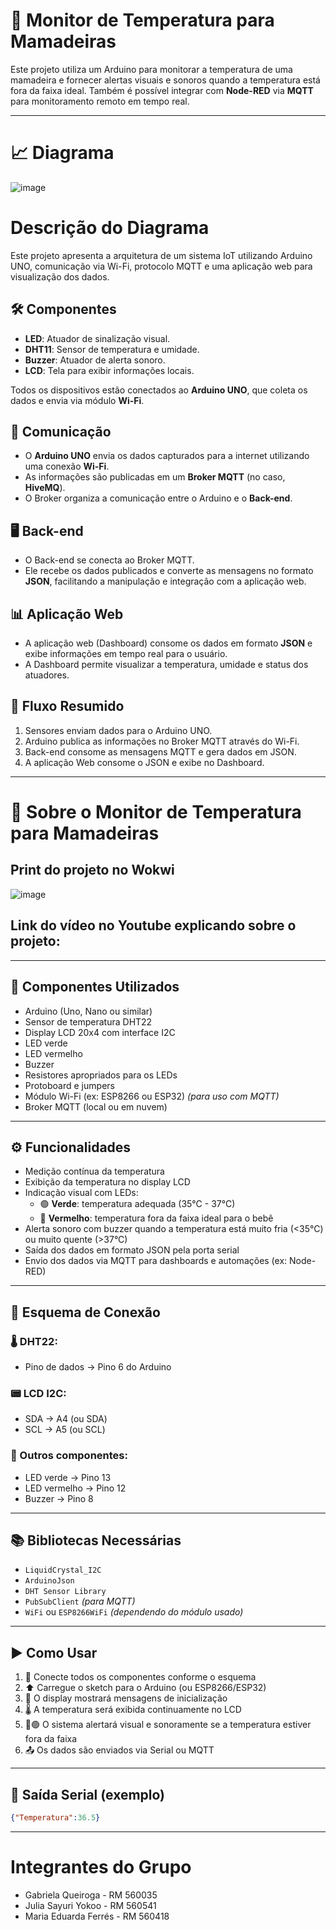 # 🍼 Monitor de Temperatura para Mamadeiras

Este projeto utiliza um Arduino para monitorar a temperatura de uma mamadeira e fornecer alertas visuais e sonoros quando a temperatura está fora da faixa ideal. Também é possível integrar com **Node-RED** via **MQTT** para monitoramento remoto em tempo real.

---

# 📈 Diagrama

![image](https://github.com/user-attachments/assets/643531e8-26e3-40ca-9831-2253db302e50)

# Descrição do Diagrama

Este projeto apresenta a arquitetura de um sistema IoT utilizando Arduino UNO, comunicação via Wi-Fi, protocolo MQTT e uma aplicação web para visualização dos dados.

## 🛠️ Componentes

- **LED**: Atuador de sinalização visual.
- **DHT11**: Sensor de temperatura e umidade.
- **Buzzer**: Atuador de alerta sonoro.
- **LCD**: Tela para exibir informações locais.

Todos os dispositivos estão conectados ao **Arduino UNO**, que coleta os dados e envia via módulo **Wi-Fi**.

## 🔗 Comunicação

- O **Arduino UNO** envia os dados capturados para a internet utilizando uma conexão **Wi-Fi**.
- As informações são publicadas em um **Broker MQTT** (no caso, **HiveMQ**).
- O Broker organiza a comunicação entre o Arduino e o **Back-end**.

## 🖥️ Back-end

- O Back-end se conecta ao Broker MQTT.
- Ele recebe os dados publicados e converte as mensagens no formato **JSON**, facilitando a manipulação e integração com a aplicação web.

## 📊 Aplicação Web

- A aplicação web (Dashboard) consome os dados em formato **JSON** e exibe informações em tempo real para o usuário.
- A Dashboard permite visualizar a temperatura, umidade e status dos atuadores.

## 🔁 Fluxo Resumido

1. Sensores enviam dados para o Arduino UNO.
2. Arduino publica as informações no Broker MQTT através do Wi-Fi.
3. Back-end consome as mensagens MQTT e gera dados em JSON.
4. A aplicação Web consome o JSON e exibe no Dashboard.


---
# 🍼 Sobre o Monitor de Temperatura para Mamadeiras

## Print do projeto no Wokwi

![image](https://github.com/user-attachments/assets/205d59a0-119c-4ba2-8f8c-c2f60f4aeba5)

## Link do vídeo no Youtube explicando sobre o projeto:

---
## 🧰 Componentes Utilizados

- Arduino (Uno, Nano ou similar)  
- Sensor de temperatura DHT22  
- Display LCD 20x4 com interface I2C  
- LED verde  
- LED vermelho  
- Buzzer  
- Resistores apropriados para os LEDs  
- Protoboard e jumpers  
- Módulo Wi-Fi (ex: ESP8266 ou ESP32) *(para uso com MQTT)*  
- Broker MQTT (local ou em nuvem)

---

## ⚙️ Funcionalidades

- Medição contínua da temperatura  
- Exibição da temperatura no display LCD  
- Indicação visual com LEDs:  
  - 🟢 **Verde**: temperatura adequada (35°C - 37°C)  
  - 🔴 **Vermelho**: temperatura fora da faixa ideal para o bebê 
- Alerta sonoro com buzzer quando a temperatura está muito fria (<35°C) ou muito quente (>37°C)  
- Saída dos dados em formato JSON pela porta serial  
- Envio dos dados via MQTT para dashboards e automações (ex: Node-RED)

---

## 🔌 Esquema de Conexão

### 🌡️ DHT22:
- Pino de dados → Pino 6 do Arduino  

### 📟 LCD I2C:
- SDA → A4 (ou SDA)  
- SCL → A5 (ou SCL)  

### 🔧 Outros componentes:
- LED verde → Pino 13  
- LED vermelho → Pino 12  
- Buzzer → Pino 8  

---

## 📚 Bibliotecas Necessárias

- `LiquidCrystal_I2C`  
- `ArduinoJson`  
- `DHT Sensor Library`  
- `PubSubClient` *(para MQTT)*  
- `WiFi` ou `ESP8266WiFi` *(dependendo do módulo usado)*

---

## ▶️ Como Usar

1. 🔌 Conecte todos os componentes conforme o esquema  
2. ⬆️ Carregue o sketch para o Arduino (ou ESP8266/ESP32)  
3. 💬 O display mostrará mensagens de inicialização  
4. 🌡️ A temperatura será exibida continuamente no LCD  
5. 🔴🟢 O sistema alertará visual e sonoramente se a temperatura estiver fora da faixa  
6. 📤 Os dados são enviados via Serial ou MQTT  

---

## 📡 Saída Serial (exemplo)

```json
{"Temperatura":36.5}

```
---
# Integrantes do Grupo

- Gabriela Queiroga - RM 560035
- Julia Sayuri Yokoo - RM 560541
- Maria Eduarda Ferrés - RM 560418



